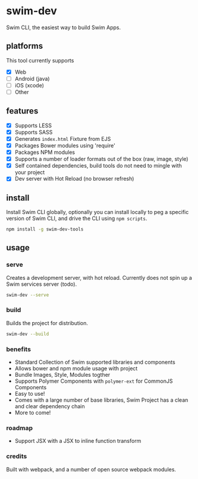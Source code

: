 # swim-dev

Swim CLI, the easiest way to build Swim Apps.

## platforms

This tool currently supports 

- [x] Web
- [ ] Android (java)
- [ ] iOS (xcode)
- [ ] Other

## features

- [x] Supports LESS
- [x] Supports SASS
- [x] Generates `index.html` Fixture from EJS
- [x] Packages Bower modules using 'require'
- [x] Packages NPM modules
- [x] Supports a number of loader formats out of the box (raw, image, style)
- [x] Self contained dependencies, build tools do not need to mingle with your project
- [x] Dev server with Hot Reload (no browser refresh)

## install

Install Swim CLI globally, optionally you can install locally to peg a specific version of Swim CLI, and drive the CLI using `npm scripts`.

```bash
npm install -g swim-dev-tools
```

## usage

### serve

Creates a development server, with hot reload. Currently does not spin up a Swim services server (todo).

```bash
swim-dev --serve
```

### build

Builds the project for distribution.

```bash
swim-dev --build
```


### benefits

* Standard Collection of Swim supported libraries and components
* Allows bower and npm module usage with project
* Bundle Images, Style, Modules togther
* Supports Polymer Components with `polymer-ext` for CommonJS Components
* Easy to use!
* Comes with a large number of base libraries, Swim Project has a clean and clear dependency chain
* More to come!

### roadmap

* Support JSX with a JSX to inline function transform

### credits

Built with webpack, and a number of open source webpack modules.
